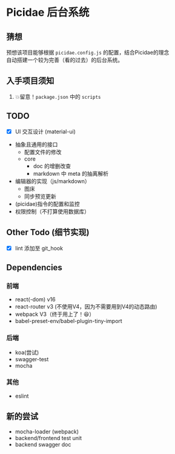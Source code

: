 # Picidae 后台系统

## 猜想  
预想该项目能够根据 `picidae.config.js` 的配置，结合Picidae的理念  
自动搭建一个较为完善（看的过去）的后台系统。

## 入手项目须知
1. :boom:留意！`package.json` 中的 `scripts`

## TODO

- [x] UI 交互设计 (material-ui)  
- 抽象且通用的接口
    - 配置文件的修改
    - core  
        - doc 的增删改查
        - markdown 中 meta 的抽离解析
- 编辑器的实现（js/markdown）
    - 图床
    - 同步预览更新
- (picidae)指令的配置和监控
- 权限控制（不打算使用数据库）

## Other Todo (细节实现)

- [x] lint 添加至 git_hook

## Dependencies

### 前端
- react(-dom) v16
- react-router v3 (不使用V4，因为不需要用到V4的动态路由)
- webpack V3（终于用上了！:satisfied:）
- babel-preset-env/babel-plugin-tiny-import

### 后端
- koa(尝试)
- swagger-test
- mocha

### 其他
- eslint

## 新的尝试
- mocha-loader (webpack)
- backend/frontend test unit
- backend swagger doc